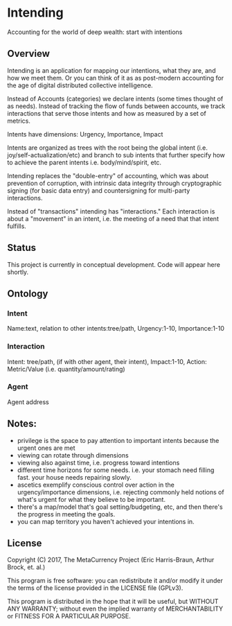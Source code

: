 # Intending

Accounting for the world of deep wealth: start with intentions

## Overview

Intending is an application for mapping our intentions, what they are, and how we meet them.  Or you can think of it as as post-modern accounting for the age of digital distributed collective intelligence.

Instead of Accounts (categories) we declare intents (some times thought of as needs).  Instead of tracking the flow of funds between accounts, we track interactions that serve those intents and how as measured by a set of metrics.

Intents have dimensions: Urgency, Importance, Impact

Intents are organized as trees with the root being the global intent (i.e. joy/self-actualization/etc) and branch to sub intents that further specify how to achieve the parent intents i.e. body/mind/spirit, etc.

Intending replaces the "double-entry" of accounting, which was about prevention of corruption, with intrinsic data integrity through cryptographic signing (for basic data entry) and countersigning for multi-party interactions.

Instead of "transactions" intending has "interactions." Each interaction is about a "movement" in an intent, i.e. the meeting of a need that that intent fulfills.

## Status

This project is currently in conceptual development.  Code will appear here shortly.

## Ontology

### Intent

Name:text, relation to other intents:tree/path, Urgency:1-10, Importance:1-10

### Interaction

Intent: tree/path,  (if with other agent, their intent), Impact:1-10, Action: Metric/Value (i.e. quantity/amount/rating)

### Agent

Agent address

## Notes:
- privilege is the space to pay attention to important intents because the urgent ones are met
- viewing can rotate through dimensions
- viewing also against time, i.e. progress toward intentions
- different time horizons for some needs.  i.e. your stomach need filling fast.  your house needs repairing slowly.
- ascetics exemplify conscious control over action in the urgency/importance dimensions, i.e. rejecting commonly held notions of what's urgent for what they believe to be important.
- there's a map/model that's goal setting/budgeting, etc, and then there's the progress in meeting the goals.
- you can map territory you haven't achieved your intentions in.


## License

Copyright (C) 2017, The MetaCurrency Project (Eric Harris-Braun, Arthur Brock, et. al.)

This program is free software: you can redistribute it and/or modify it under the terms of the license provided in the LICENSE file (GPLv3).

This program is distributed in the hope that it will be useful, but WITHOUT ANY WARRANTY; without even the implied warranty of MERCHANTABILITY or FITNESS FOR A PARTICULAR PURPOSE.
